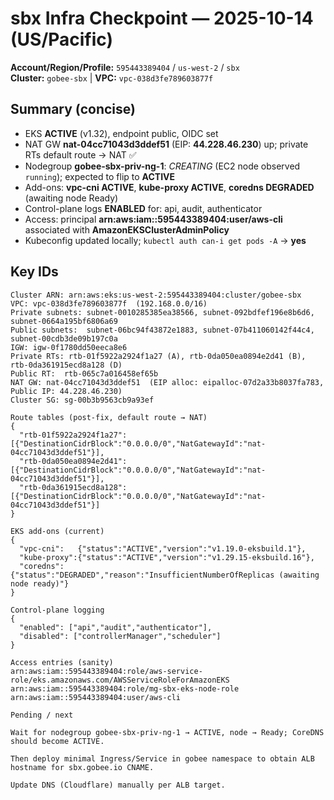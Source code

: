 # sbx Infra Checkpoint — 2025-10-14 (US/Pacific)

**Account/Region/Profile:** `595443389404` / `us-west-2` / `sbx`  
**Cluster:** `gobee-sbx`  | **VPC:** `vpc-038d3fe789603877f`

## Summary (concise)
- EKS **ACTIVE** (v1.32), endpoint public, OIDC set
- NAT GW **nat-04cc71043d3ddef51** (EIP: **44.228.46.230**) up; private RTs default route → NAT ✅
- Nodegroup **gobee-sbx-priv-ng-1**: _CREATING_ (EC2 node observed `running`); expected to flip to **ACTIVE**
- Add-ons: **vpc-cni ACTIVE**, **kube-proxy ACTIVE**, **coredns DEGRADED** (awaiting node Ready)
- Control-plane logs **ENABLED** for: api, audit, authenticator
- Access: principal **arn:aws:iam::595443389404:user/aws-cli** associated with **AmazonEKSClusterAdminPolicy**
- Kubeconfig updated locally; `kubectl auth can-i get pods -A` → **yes**

## Key IDs
```text
Cluster ARN: arn:aws:eks:us-west-2:595443389404:cluster/gobee-sbx
VPC: vpc-038d3fe789603877f  (192.168.0.0/16)
Private subnets: subnet-0010285385ea38566, subnet-092bdfef196e8b6d6, subnet-0664a195bf6806a69
Public subnets:  subnet-06bc94f43872e1883, subnet-07b411060142f44c4, subnet-00cdb3de09b197c0a
IGW: igw-0f1780dd50eeca8e6
Private RTs: rtb-01f5922a2924f1a27 (A), rtb-0da050ea0894e2d41 (B), rtb-0da361915ecd8a128 (D)
Public RT:  rtb-065c7a016458ef65b
NAT GW: nat-04cc71043d3ddef51  (EIP alloc: eipalloc-07d2a33b8037fa783, Public IP: 44.228.46.230)
Cluster SG: sg-00b3b9563cb9a93ef

Route tables (post-fix, default route → NAT)
{
  "rtb-01f5922a2924f1a27": [{"DestinationCidrBlock":"0.0.0.0/0","NatGatewayId":"nat-04cc71043d3ddef51"}],
  "rtb-0da050ea0894e2d41": [{"DestinationCidrBlock":"0.0.0.0/0","NatGatewayId":"nat-04cc71043d3ddef51"}],
  "rtb-0da361915ecd8a128": [{"DestinationCidrBlock":"0.0.0.0/0","NatGatewayId":"nat-04cc71043d3ddef51"}]
}

EKS add-ons (current)
{
  "vpc-cni":   {"status":"ACTIVE","version":"v1.19.0-eksbuild.1"},
  "kube-proxy":{"status":"ACTIVE","version":"v1.29.15-eksbuild.16"},
  "coredns":   {"status":"DEGRADED","reason":"InsufficientNumberOfReplicas (awaiting node ready)"}
}

Control-plane logging
{
  "enabled": ["api","audit","authenticator"],
  "disabled": ["controllerManager","scheduler"]
}

Access entries (sanity)
arn:aws:iam::595443389404:role/aws-service-role/eks.amazonaws.com/AWSServiceRoleForAmazonEKS
arn:aws:iam::595443389404:role/mg-sbx-eks-node-role
arn:aws:iam::595443389404:user/aws-cli

Pending / next

Wait for nodegroup gobee-sbx-priv-ng-1 → ACTIVE, node → Ready; CoreDNS should become ACTIVE.

Then deploy minimal Ingress/Service in gobee namespace to obtain ALB hostname for sbx.gobee.io CNAME.

Update DNS (Cloudflare) manually per ALB target.
